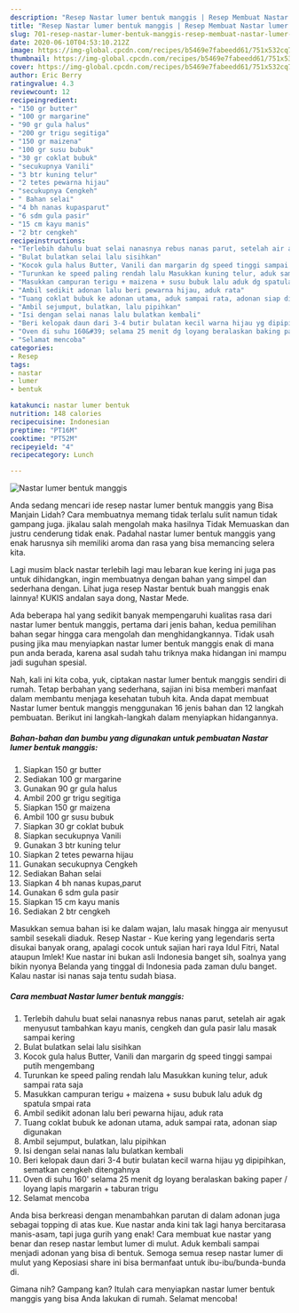 ```yaml
---
description: "Resep Nastar lumer bentuk manggis | Resep Membuat Nastar lumer bentuk manggis Yang Enak Banget"
title: "Resep Nastar lumer bentuk manggis | Resep Membuat Nastar lumer bentuk manggis Yang Enak Banget"
slug: 701-resep-nastar-lumer-bentuk-manggis-resep-membuat-nastar-lumer-bentuk-manggis-yang-enak-banget
date: 2020-06-10T04:53:10.212Z
image: https://img-global.cpcdn.com/recipes/b5469e7fabeedd61/751x532cq70/nastar-lumer-bentuk-manggis-foto-resep-utama.jpg
thumbnail: https://img-global.cpcdn.com/recipes/b5469e7fabeedd61/751x532cq70/nastar-lumer-bentuk-manggis-foto-resep-utama.jpg
cover: https://img-global.cpcdn.com/recipes/b5469e7fabeedd61/751x532cq70/nastar-lumer-bentuk-manggis-foto-resep-utama.jpg
author: Eric Berry
ratingvalue: 4.3
reviewcount: 12
recipeingredient:
- "150 gr butter"
- "100 gr margarine"
- "90 gr gula halus"
- "200 gr trigu segitiga"
- "150 gr maizena"
- "100 gr susu bubuk"
- "30 gr coklat bubuk"
- "secukupnya Vanili"
- "3 btr kuning telur"
- "2 tetes pewarna hijau"
- "secukupnya Cengkeh"
- " Bahan selai"
- "4 bh nanas kupasparut"
- "6 sdm gula pasir"
- "15 cm kayu manis"
- "2 btr cengkeh"
recipeinstructions:
- "Terlebih dahulu buat selai nanasnya rebus nanas parut, setelah air agak menyusut tambahkan kayu manis, cengkeh dan gula pasir lalu masak sampai kering"
- "Bulat bulatkan selai lalu sisihkan"
- "Kocok gula halus Butter, Vanili dan margarin dg speed tinggi sampai putih mengembang"
- "Turunkan ke speed paling rendah lalu Masukkan kuning telur, aduk sampai rata saja"
- "Masukkan campuran terigu + maizena + susu bubuk lalu aduk dg spatula smpai rata"
- "Ambil sedikit adonan lalu beri pewarna hijau, aduk rata"
- "Tuang coklat bubuk ke adonan utama, aduk sampai rata, adonan siap digunakan"
- "Ambil sejumput, bulatkan, lalu pipihkan"
- "Isi dengan selai nanas lalu bulatkan kembali"
- "Beri kelopak daun dari 3-4 butir bulatan kecil warna hijau yg dipipihkan, sematkan cengkeh ditengahnya"
- "Oven di suhu 160&#39; selama 25 menit dg loyang beralaskan baking paper / loyang lapis margarin + taburan trigu"
- "Selamat mencoba"
categories:
- Resep
tags:
- nastar
- lumer
- bentuk

katakunci: nastar lumer bentuk 
nutrition: 148 calories
recipecuisine: Indonesian
preptime: "PT16M"
cooktime: "PT52M"
recipeyield: "4"
recipecategory: Lunch

---
```



![Nastar lumer bentuk manggis](https://img-global.cpcdn.com/recipes/b5469e7fabeedd61/751x532cq70/nastar-lumer-bentuk-manggis-foto-resep-utama.jpg)

Anda sedang mencari ide resep nastar lumer bentuk manggis yang Bisa Manjain Lidah? Cara membuatnya memang tidak terlalu sulit namun tidak gampang juga. jikalau salah mengolah maka hasilnya Tidak Memuaskan dan justru cenderung tidak enak. Padahal nastar lumer bentuk manggis yang enak harusnya sih memiliki aroma dan rasa yang bisa memancing selera kita.

Lagi musim black nastar terlebih lagi mau lebaran kue kering ini juga pas untuk dihidangkan, ingin membuatnya dengan bahan yang simpel dan sederhana dengan. Lihat juga resep Nastar bentuk buah manggis enak lainnya! KUKIS andalan saya dong, Nastar Mede.

Ada beberapa hal yang sedikit banyak mempengaruhi kualitas rasa dari nastar lumer bentuk manggis, pertama dari jenis bahan, kedua pemilihan bahan segar hingga cara mengolah dan menghidangkannya. Tidak usah pusing jika mau menyiapkan nastar lumer bentuk manggis enak di mana pun anda berada, karena asal sudah tahu triknya maka hidangan ini mampu jadi suguhan spesial.


Nah, kali ini kita coba, yuk, ciptakan nastar lumer bentuk manggis sendiri di rumah. Tetap berbahan yang sederhana, sajian ini bisa memberi manfaat dalam membantu menjaga kesehatan tubuh kita. Anda dapat membuat Nastar lumer bentuk manggis menggunakan 16 jenis bahan dan 12 langkah pembuatan. Berikut ini langkah-langkah dalam menyiapkan hidangannya.

<!--inarticleads1-->

##### Bahan-bahan dan bumbu yang digunakan untuk pembuatan Nastar lumer bentuk manggis:

1. Siapkan 150 gr butter
1. Sediakan 100 gr margarine
1. Gunakan 90 gr gula halus
1. Ambil 200 gr trigu segitiga
1. Siapkan 150 gr maizena
1. Ambil 100 gr susu bubuk
1. Siapkan 30 gr coklat bubuk
1. Siapkan secukupnya Vanili
1. Gunakan 3 btr kuning telur
1. Siapkan 2 tetes pewarna hijau
1. Gunakan secukupnya Cengkeh
1. Sediakan  Bahan selai
1. Siapkan 4 bh nanas kupas,parut
1. Gunakan 6 sdm gula pasir
1. Siapkan 15 cm kayu manis
1. Sediakan 2 btr cengkeh


Masukkan semua bahan isi ke dalam wajan, lalu masak hingga air menyusut sambil sesekali diaduk. Resep Nastar - Kue kering yang legendaris serta disukai banyak orang, apalagi cocok untuk sajian hari raya Idul Fitri, Natal ataupun Imlek! Kue nastar ini bukan asli Indonesia banget sih, soalnya yang bikin nyonya Belanda yang tinggal di Indonesia pada zaman dulu banget. Kalau nastar isi nanas saja tentu sudah biasa. 

<!--inarticleads2-->

##### Cara membuat Nastar lumer bentuk manggis:

1. Terlebih dahulu buat selai nanasnya rebus nanas parut, setelah air agak menyusut tambahkan kayu manis, cengkeh dan gula pasir lalu masak sampai kering
1. Bulat bulatkan selai lalu sisihkan
1. Kocok gula halus Butter, Vanili dan margarin dg speed tinggi sampai putih mengembang
1. Turunkan ke speed paling rendah lalu Masukkan kuning telur, aduk sampai rata saja
1. Masukkan campuran terigu + maizena + susu bubuk lalu aduk dg spatula smpai rata
1. Ambil sedikit adonan lalu beri pewarna hijau, aduk rata
1. Tuang coklat bubuk ke adonan utama, aduk sampai rata, adonan siap digunakan
1. Ambil sejumput, bulatkan, lalu pipihkan
1. Isi dengan selai nanas lalu bulatkan kembali
1. Beri kelopak daun dari 3-4 butir bulatan kecil warna hijau yg dipipihkan, sematkan cengkeh ditengahnya
1. Oven di suhu 160&#39; selama 25 menit dg loyang beralaskan baking paper / loyang lapis margarin + taburan trigu
1. Selamat mencoba


Anda bisa berkreasi dengan menambahkan parutan di dalam adonan juga sebagai topping di atas kue. Kue nastar anda kini tak lagi hanya bercitarasa manis-asam, tapi juga gurih yang enak! Cara membuat kue nastar yang benar dan resep nastar lembut lumer di mulut. Aduk kembali sampai menjadi adonan yang bisa di bentuk. Semoga semua resep nastar lumer di mulut yang Keposiasi share ini bisa bermanfaat untuk ibu-ibu/bunda-bunda di. 

Gimana nih? Gampang kan? Itulah cara menyiapkan nastar lumer bentuk manggis yang bisa Anda lakukan di rumah. Selamat mencoba!
